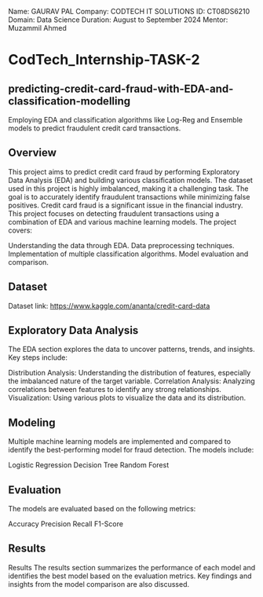 Name: GAURAV PAL
Company: CODTECH IT SOLUTIONS
ID: CT08DS6210
Domain: Data Science
Duration: August to September 2024
Mentor: Muzammil Ahmed

# CodTech_Internship-TASK-2
## predicting-credit-card-fraud-with-EDA-and-classification-modelling
Employing EDA and classification algorithms like Log-Reg and Ensemble models to predict fraudulent credit card transactions.

## Overview
This project aims to predict credit card fraud by performing Exploratory Data Analysis (EDA) and building various classification models. The dataset used in this project is highly imbalanced, making it a challenging task. The goal is to accurately identify fraudulent transactions while minimizing false positives.
Credit card fraud is a significant issue in the financial industry. This project focuses on detecting fraudulent transactions using a combination of EDA and various machine learning models. The project covers:

Understanding the data through EDA.
Data preprocessing techniques.
Implementation of multiple classification algorithms.
Model evaluation and comparison.
## Dataset
Dataset link: https://www.kaggle.com/ananta/credit-card-data

## Exploratory Data Analysis
The EDA section explores the data to uncover patterns, trends, and insights. Key steps include:

Distribution Analysis: Understanding the distribution of features, especially the imbalanced nature of the target variable.
Correlation Analysis: Analyzing correlations between features to identify any strong relationships.
Visualization: Using various plots to visualize the data and its distribution.

## Modeling
Multiple machine learning models are implemented and compared to identify the best-performing model for fraud detection. The models include:

Logistic Regression
Decision Tree
Random Forest

## Evaluation
The models are evaluated based on the following metrics:

Accuracy
Precision
Recall
F1-Score

## Results
Results
The results section summarizes the performance of each model and identifies the best model based on the evaluation metrics. Key findings and insights from the model comparison are also discussed.
